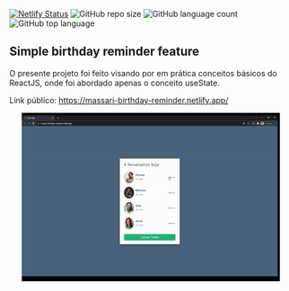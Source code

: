 [![Netlify Status](https://api.netlify.com/api/v1/badges/30c82ba5-deb5-4028-bfc2-e676860d2c9d/deploy-status)](https://app.netlify.com/sites/massari-birthday-reminder/deploys)
![GitHub repo size](https://img.shields.io/github/repo-size/matheusmassari/react-birthday-dashboard)
![GitHub language count](https://img.shields.io/github/languages/count/matheusmassari/react-birthday-dashboard)
![GitHub top language](https://img.shields.io/github/languages/top/matheusmassari/react-birthday-dashboard)

## Simple birthday reminder feature

O presente projeto foi feito visando por em prática conceitos básicos do ReactJS, onde foi abordado apenas o conceito useState.

Link público: https://massari-birthday-reminder.netlify.app/

<p align="center">
 <img width="460" height="300" src="src\assets\massari-birthday-gif.gif">
</p>


